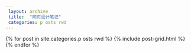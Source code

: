 ```yaml
---
 layout: archive
 title:  "网页设计笔记"
 categories: p osts rwd
---
```


<div class="tiles">
{% for post in site.categories.p osts rwd %}
	{% include post-grid.html %}
{% endfor %}
</div><!-- /.tiles 把所有categories 有 p osts rwd 的列出来---->